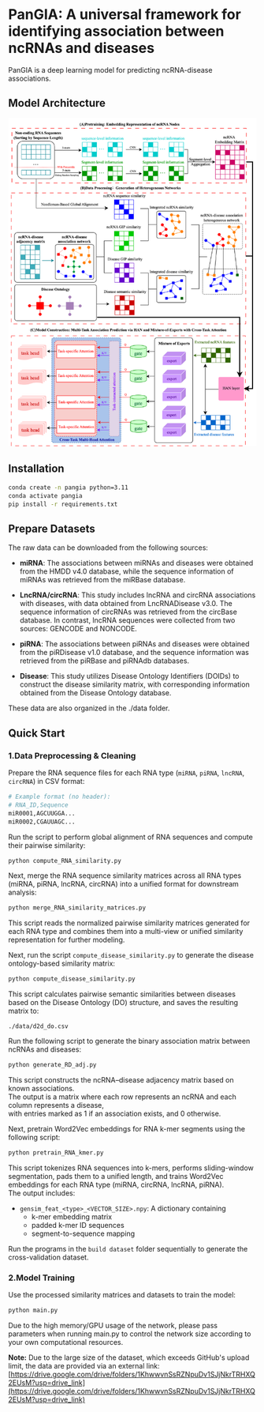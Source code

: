 # PanGIA: A universal framework for identifying association between ncRNAs and diseases

PanGIA is a deep learning model for predicting ncRNA-disease associations.
## Model Architecture
![](PanGIA/architecture.png)

## Installation
```bash
conda create -n pangia python=3.11
conda activate pangia
pip install -r requirements.txt
```

## Prepare Datasets
The raw data can be downloaded from the following sources:
- **miRNA**: The associations between miRNAs and diseases were obtained from the HMDD v4.0 database, while the sequence information of miRNAs was retrieved from the miRBase database.

- **LncRNA/circRNA**: This study includes lncRNA and circRNA associations with diseases, with data obtained from LncRNADisease v3.0. The sequence information of circRNAs was retrieved from the circBase database. In contrast, lncRNA sequences were collected from two sources: GENCODE and NONCODE.

- **piRNA**: The associations between piRNAs and diseases were obtained from the piRDisease v1.0 database, and the sequence information was retrieved from the piRBase and piRNAdb databases.

- **Disease**: This study utilizes Disease Ontology Identifiers (DOIDs) to construct the disease similarity matrix, with corresponding information obtained from the Disease Ontology database.

These data are also organized in the ./data folder.

## Quick Start
### 1.Data Preprocessing & Cleaning
Prepare the RNA sequence files for each RNA type (`miRNA`, `piRNA`, `lncRNA`, `circRNA`) in CSV format:

```bash
# Example format (no header):
# RNA_ID,Sequence
miR0001,AGCUUGGA...
miR0002,CGAUUAGC...
```
Run the script to perform global alignment of RNA sequences and compute their pairwise similarity:
```bash
python compute_RNA_similarity.py
```
Next, merge the RNA sequence similarity matrices across all RNA types (miRNA, piRNA, lncRNA, circRNA) into a unified format for downstream analysis:

```bash
python merge_RNA_similarity_matrices.py
```
This script reads the normalized pairwise similarity matrices generated for each RNA type and combines them into a multi-view or unified similarity representation for further modeling.

Next, run the script `compute_disease_similarity.py` to generate the disease ontology-based similarity matrix:

```bash
python compute_disease_similarity.py
```

This script calculates pairwise semantic similarities between diseases based on the Disease Ontology (DO) structure, and saves the resulting matrix to:

```
./data/d2d_do.csv
```
Run the following script to generate the binary association matrix between ncRNAs and diseases:

```bash
python generate_RD_adj.py
```

This script constructs the ncRNA–disease adjacency matrix based on known associations.  
The output is a matrix where each row represents an ncRNA and each column represents a disease,  
with entries marked as 1 if an association exists, and 0 otherwise.

Next, pretrain Word2Vec embeddings for RNA k-mer segments using the following script:

```bash
python pretrain_RNA_kmer.py
```

This script tokenizes RNA sequences into k-mers, performs sliding-window segmentation, pads them to a unified length, and trains Word2Vec embeddings for each RNA type (miRNA, circRNA, lncRNA, piRNA).  
The output includes:

- `gensim_feat_<type>_<VECTOR_SIZE>.npy`: A dictionary containing
  - k-mer embedding matrix
  - padded k-mer ID sequences
  - segment-to-sequence mapping
  
Run the programs in the `build dataset` folder sequentially to generate the cross-validation dataset.

### 2.Model Training
Use the processed similarity matrices and datasets to train the model:
```bash
python main.py
```
Due to the high memory/GPU usage of the network, please pass parameters when running main.py to control the network size according to your own computational resources.

**Note:** Due to the large size of the dataset, which exceeds GitHub's upload limit, the data are provided via an external link:  
[https://drive.google.com/drive/folders/1KhwwvnSsRZNpuDv1SJjNkrTRHXQ2EUsM?usp=drive_link](https://drive.google.com/drive/folders/1KhwwvnSsRZNpuDv1SJjNkrTRHXQ2EUsM?usp=drive_link)

